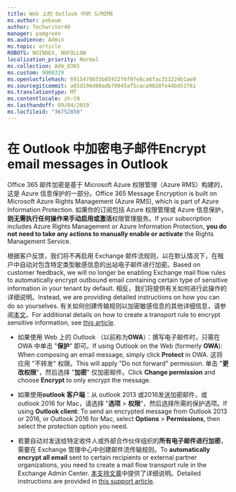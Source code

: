 ```yaml
---
title: Web 上的 Outlook 中的 S/MIME
ms.author: pebaum
author: Techwriter40
manager: pamgreen
ms.audience: Admin
ms.topic: article
ROBOTS: NOINDEX, NOFOLLOW
localization_priority: Normal
ms.collection: Adm_O365
ms.custom: 9000329
ms.openlocfilehash: 6915470655b85922f6f97e8ca6fac353224b1ae0
ms.sourcegitcommit: a65d196d00adb70045af5caca9828fe44b951f61
ms.translationtype: MT
ms.contentlocale: zh-CN
ms.lasthandoff: 09/04/2019
ms.locfileid: "36752850"
---
```

# <a name="encrypt-email-messages-in-outlook"></a><span data-ttu-id="02109-102">在 Outlook 中加密电子邮件</span><span class="sxs-lookup"><span data-stu-id="02109-102">Encrypt email messages in Outlook</span></span>

<span data-ttu-id="02109-103">Office 365 邮件加密是基于 Microsoft Azure 权限管理（Azure RMS）构建的，这是 Azure 信息保护的一部分。</span><span class="sxs-lookup"><span data-stu-id="02109-103">Office 365 Message Encryption is built on Microsoft Azure Rights Management (Azure RMS), which is part of Azure Information Protection.</span></span> <span data-ttu-id="02109-104">如果你的订阅包括 Azure 权限管理或 Azure 信息保护，**则无需执行任何操作来手动启用或激活**权限管理服务。</span><span class="sxs-lookup"><span data-stu-id="02109-104">If your subscription includes Azure Rights Management or Azure Information Protection, **you do not need to take any actions to manually enable or activate** the Rights Management Service.</span></span>

<span data-ttu-id="02109-105">根据客户反馈，我们将不再启用 Exchange 邮件流规则，以在默认情况下，在租户中自动对包含特定类型敏感信息的出站电子邮件进行加密。</span><span class="sxs-lookup"><span data-stu-id="02109-105">Based on customer feedback, we will no longer be enabling Exchange mail flow rules to automatically encrypt outbound email containing certain type of sensitive information in your tenant by default.</span></span> <span data-ttu-id="02109-106">相反，我们将提供有关如何进行此操作的详细说明。</span><span class="sxs-lookup"><span data-stu-id="02109-106">Instead, we are providing detailed instructions on how you can do so yourselves.</span></span> <span data-ttu-id="02109-107">有关如何创建传输规则以加密敏感信息的其他详细信息，请参阅[本文](https://aka.ms/OmeEtr)。</span><span class="sxs-lookup"><span data-stu-id="02109-107">For additional details on how to create a transport rule to encrypt sensitive information, see [this article](https://aka.ms/OmeEtr).</span></span>

- <span data-ttu-id="02109-108">如果使用 Web 上的 Outlook （以前称为**OWA**）：撰写电子邮件时，只需在 OWA 中单击 "**保护**" 即可。</span><span class="sxs-lookup"><span data-stu-id="02109-108">If using Outlook on the Web (formerly **OWA**): When composing an email message, simply click **Protect** in OWA.</span></span> <span data-ttu-id="02109-109">这将应用 "不转发" 权限。</span><span class="sxs-lookup"><span data-stu-id="02109-109">This will apply "Do not forward" permission.</span></span> <span data-ttu-id="02109-110">单击 "**更改权限**"，然后选择 "**加密**" 仅加密邮件。</span><span class="sxs-lookup"><span data-stu-id="02109-110">Click **Change permission** and choose **Encrypt** to only encrypt the message.</span></span>

- <span data-ttu-id="02109-111">如果使用**outlook 客户端**：从 outlook 2013 或2016发送加密邮件，或 outlook 2016 for Mac，请选择 "**选项** > **权限**"，然后选择所需的保护选项。</span><span class="sxs-lookup"><span data-stu-id="02109-111">If using **Outlook client**: To send an encrypted message from Outlook 2013 or 2016, or Outlook 2016 for Mac, select **Options** > **Permissions**, then select the protection option you need.</span></span>

- <span data-ttu-id="02109-112">若要自动对发送给特定收件人或外部合作伙伴组织的**所有电子邮件进行加密**，需要在 Exchange 管理中心中创建邮件流传输规则。</span><span class="sxs-lookup"><span data-stu-id="02109-112">To **automatically encrypt all email** sent to certain recipients or external partner organizations, you need to create a mail flow transport rule in the Exchange Admin Center.</span></span> <span data-ttu-id="02109-113">[本支持文章](https://docs.microsoft.com/office365/securitycompliance/define-mail-flow-rules-to-encrypt-email#create-a-mail-flow-rule-to-encrypt-email-messages-with-the-new-ome-capabilities)中提供了详细说明。</span><span class="sxs-lookup"><span data-stu-id="02109-113">Detailed instructions are provided in [this support article](https://docs.microsoft.com/office365/securitycompliance/define-mail-flow-rules-to-encrypt-email#create-a-mail-flow-rule-to-encrypt-email-messages-with-the-new-ome-capabilities).</span></span>

